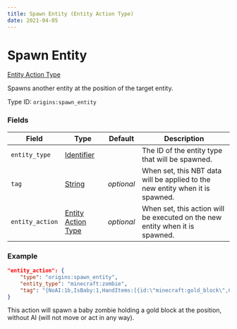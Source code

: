 ```yaml
---
title: Spawn Entity (Entity Action Type)
date: 2021-04-05
---
```


# Spawn Entity

[Entity Action Type](../entity_action_types.md)

Spawns another entity at the position of the target entity.

Type ID: `origins:spawn_entity`

### Fields

Field  | Type | Default | Description
-------|------|---------|-------------
`entity_type` | [Identifier](../data_types/identifier.md) |  | The ID of the entity type that will be spawned.
`tag` | [String](../data_types/string.md) | _optional_ | When set, this NBT data will be applied to the new entity when it is spawned.
`entity_action` | [Entity Action Type](../entity_action_types.md) | _optional_ | When set, this action will be executed on the new entity when it is spawned.

### Example
```json
"entity_action": {
    "type": "origins:spawn_entity",
    "entity_type": "minecraft:zombie",
    "tag": "{NoAI:1b,IsBaby:1,HandItems:[{id:\"minecraft:gold_block\",Count:1},{}]}"
}
```
This action will spawn a baby zombie holding a gold block at the position, without AI (will not move or act in any way).

